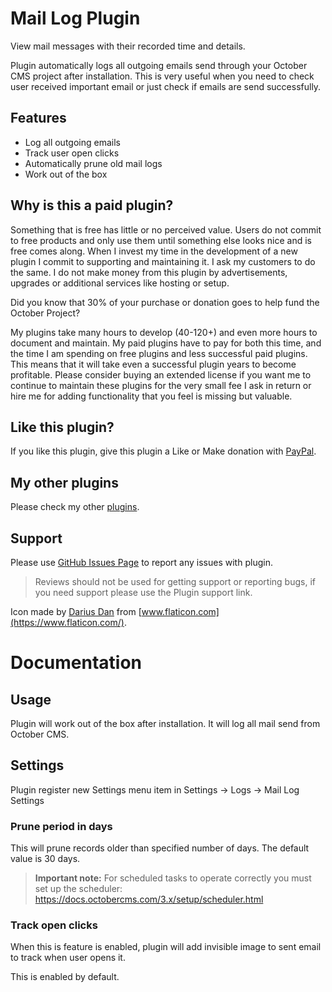 # Mail Log Plugin

View mail messages with their recorded time and details.

Plugin automatically logs all outgoing emails send through your October CMS project after installation. This is very useful when you need to check user received important email or just check if emails are send successfully.

## Features

* Log all outgoing emails
* Track user open clicks
* Automatically prune old mail logs
* Work out of the box

## Why is this a paid plugin?

Something that is free has little or no perceived value. Users do not commit to free products and only use them until
something else looks nice and is free comes along. When I invest my time in the development of a new plugin I commit to
supporting and maintaining it. I ask my customers to do the same. I do not make money from this plugin by
advertisements, upgrades or additional services like hosting or setup.

Did you know that 30% of your purchase or donation goes to help fund the October Project?

My plugins take many hours to develop (40-120+) and even more hours to document and maintain. My paid plugins have to
pay for both this time, and the time I am spending on free plugins and less successful paid plugins. This means that it
will take even a successful plugin years to become profitable. Please consider buying an extended license if you want me
to continue to maintain these plugins for the very small fee I ask in return or hire me for adding functionality that
you feel is missing but valuable.

## Like this plugin?

If you like this plugin, give this plugin a Like or Make donation with [PayPal](https://www.paypal.me/mplodowski).

## My other plugins

Please check my other [plugins](https://octobercms.com/author/Renatio).

## Support

Please use [GitHub Issues Page](https://github.com/mplodowski/maillog-plugin-public/issues) to report any issues
with plugin.

> Reviews should not be used for getting support or reporting bugs, if you need support please use the Plugin support
> link.

Icon made by [Darius Dan](https://www.flaticon.com/authors/darius-dan)
from [www.flaticon.com](https://www.flaticon.com/).

# Documentation

## Usage

Plugin will work out of the box after installation. It will log all mail send from October CMS.

## Settings

Plugin register new Settings menu item in Settings -> Logs -> Mail Log Settings

### Prune period in days

This will prune records older than specified number of days. The default value is 30 days.

> **Important note:** For scheduled tasks to operate correctly you must set up the
> scheduler: https://docs.octobercms.com/3.x/setup/scheduler.html

### Track open clicks

When this is feature is enabled, plugin will add invisible image to sent email to track when user opens it.

This is enabled by default.

